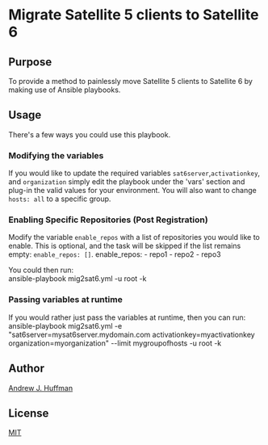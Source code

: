 # Migrate Satellite 5 clients to Satellite 6  
## Purpose  
To provide a method to painlessly move Satellite 5 clients to Satellite 6 by making use of Ansible playbooks.

## Usage
There's a few ways you could use this playbook.  
### Modifying the variables  
If you would like to update the required variables `sat6server`,`activationkey`, and `organization` simply edit the playbook under the 'vars' section and plug-in the valid values for your environment.  You will also want to change `hosts: all` to a specific group.  

### Enabling Specific Repositories (Post Registration)
Modify the variable `enable_repos` with a list of repositories you would like to enable.  This is optional, and the task will be skipped if the list remains empty: `enable_repos: []`.
    enable_repos:
      - repo1
      - repo2
      - repo3
  
You could then run:  
ansible-playbook mig2sat6.yml -u root -k

### Passing variables at runtime  
If you would rather just pass the variables at runtime, then you can run:  
ansible-playbook mig2sat6.yml -e "sat6server=mysat6server.mydomain.com activationkey=myactivationkey organization=myorganization" --limit mygroupofhosts -u root -k

## Author
[Andrew J. Huffman](https://github.com/ahuffman)

## License
[MIT](LICENSE)
